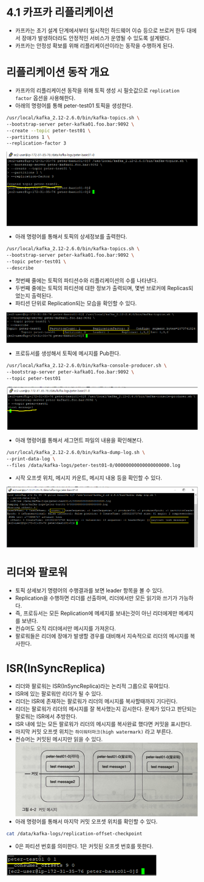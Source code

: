 # 4.1 카프카 리플리케이션

- 카프카는 초기 설계 단계에서부터 일시적인 하드웨어 이슈 등으로 브로커 한두 대에서 장애가 발생하더라도 안정적인 서비스가 운영될 수 있도록 설계됐다.
- 카프카는 안정성 확보를 위해 리플리케이션이라는 동작을 수행하게 된다.

# 리플리케이션 동작 개요

- 카프카의 리플리케이션 동작을 위해 토픽 생성 시 필숫값으로 `replication factor` 옵션을 사용해한다.
- 아래의 명령어를 통해 peter-test01 토픽을 생성한다.

```bash
/usr/local/kafka_2.12-2.6.0/bin/kafka-topics.sh \
--bootstrap-server peter-kafka01.foo.bar:9092 \
--create --topic peter-test01 \
--partitions 1 \
--replication-factor 3
```

![Untitled](./images/4-1/Untitled.png)

- 아래 명령어를 통해서 토픽의 상세정보를 출력한다.

```bash
/usr/local/kafka_2.12-2.6.0/bin/kafka-topics.sh \
--bootstrap-server peter-kafka01.foo.bar:9092 \
--topic peter-test01 \
--describe
```

- 첫번째 줄에는 토픽의 파티션수와 리플리케이션의 수를 나타낸다.
- 두번째 줄에는 토픽의 파티션에 대한 정보가 출력되며, 몇번 브로커에 Replicas되었는지 출력된다.
- 파티션 단위로 Replication되는 모습을 확인할 수 있다.

![Untitled](./images/4-1/Untitled%201.png)

- 프로듀서를 생성해서 토픽에 메시지를 Pub한다.

```bash
/usr/local/kafka_2.12-2.6.0/bin/kafka-console-producer.sh \
--bootstrap-server peter-kafka01.foo.bar:9092 \
--topic peter-test01
```

![Untitled](./images/4-1/Untitled%202.png)

- 아래 명령어를 통해서 세그먼트 파일의 내용을 확인해본다.

```bash
/usr/local/kafka_2.12-2.6.0/bin/kafka-dump-log.sh \
--print-data-log \
--files /data/kafka-logs/peter-test01-0/00000000000000000000.log
```

- 시작 오프셋 위치, 메시지 카운트, 메시지 내용 등을 확인할 수 있다.

![Untitled](./images/4-1/Untitled%203.png)

# 리더와 팔로워

- 토픽 상세보기 명령어의 수행결과를 보면 leader 항목을 볼 수 있다.
- Replication을 수행하면 리더를 선출하며, 리더에서만 모든 읽기와 쓰기가 가능하다.
- 즉, 프로듀서는 모든 Replication에 메세지를 보내는것이 아닌 리더에게만 메세지를 보낸다.
- 컨슈머도 오직 리더에서만 메시지를 가져온다.
- 팔로워들은 리더에 장애가 발생할 경우를 대비해서 지속적으로 리더의 메시지를 복사한다.

# ISR(InSyncReplica)

- 리더와 팔로워는 ISR(InSyncReplica)라는 논리적 그룹으로 묶여있다.
- ISR에 있는 팔로워만 리더가 될 수 있다.
- 리더는 ISR에 존재하는 팔로워가 리더의 메시지를 복사할때까지 기다린다.
- 리더는 팔로워가 리더의 메시지를 잘 복사했는지 감시한다. 문제가 있다고 판단되는 팔로워는 ISR에서 추방한다.
- ISR 내에 있는 모든 팔로워가 리더의 메시지를 복사완료 했다면 커밋을 표시한다.
- 마지막 커밋 오프셋 위치는 `하이워터마크(high watermark)` 라고 부른다.
- 컨슈머는 커밋된 메시지만 읽을 수 있다.
  ![Untitled](./images/4-1/Untitled%204.png)
- 아래 명령어를 통해서 마지막 커밋 오프셋 위치를 확인할 수 있다.

```bash
cat /data/kafka-logs/replication-offset-checkpoint
```

- 0은 파티션 번호를 의미한다. 1은 커밋된 오프셋 번호를 뜻한다.

![Untitled](./images/4-1/Untitled%205.png)
